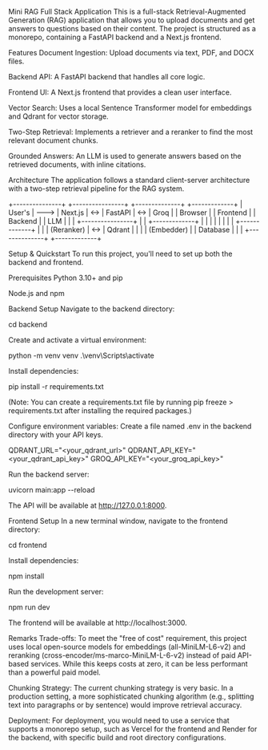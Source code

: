 Mini RAG Full Stack Application
This is a full-stack Retrieval-Augmented Generation (RAG) application that allows you to upload documents and get answers to questions based on their content. The project is structured as a monorepo, containing a FastAPI backend and a Next.js frontend.

Features
Document Ingestion: Upload documents via text, PDF, and DOCX files.

Backend API: A FastAPI backend that handles all core logic.

Frontend UI: A Next.js frontend that provides a clean user interface.

Vector Search: Uses a local Sentence Transformer model for embeddings and Qdrant for vector storage.

Two-Step Retrieval: Implements a retriever and a reranker to find the most relevant document chunks.

Grounded Answers: An LLM is used to generate answers based on the retrieved documents, with inline citations.

Architecture
The application follows a standard client-server architecture with a two-step retrieval pipeline for the RAG system.

+---------------+      +----------------+     +--------------+     +-------------+
|    User's     | ---> |    Next.js     | <-> |   FastAPI    | <-> |    Groq     |
|   Browser     |      |   Frontend     |     |   Backend    |     |    LLM      |
|               |      +----------------+     |              |     +-------------+
|               |                             |              |
|               |                             |              |     +-------------+
|               |                             | (Reranker)   | <-> |   Qdrant    |
|               |                             | (Embedder)   |     |   Database  |
|               |                             +--------------+     +-------------+



Setup & Quickstart
To run this project, you'll need to set up both the backend and frontend.

Prerequisites
Python 3.10+ and pip

Node.js and npm

Backend Setup
Navigate to the backend directory:

cd backend



Create and activate a virtual environment:

python -m venv venv
.\venv\Scripts\activate



Install dependencies:

pip install -r requirements.txt



(Note: You can create a requirements.txt file by running pip freeze > requirements.txt after installing the required packages.)

Configure environment variables:
Create a file named .env in the backend directory with your API keys.

QDRANT_URL="<your_qdrant_url>"
QDRANT_API_KEY="<your_qdrant_api_key>"
GROQ_API_KEY="<your_groq_api_key>"



Run the backend server:

uvicorn main:app --reload



The API will be available at http://127.0.0.1:8000.

Frontend Setup
In a new terminal window, navigate to the frontend directory:

cd frontend



Install dependencies:

npm install



Run the development server:

npm run dev



The frontend will be available at http://localhost:3000.

Remarks
Trade-offs: To meet the "free of cost" requirement, this project uses local open-source models for embeddings (all-MiniLM-L6-v2) and reranking (cross-encoder/ms-marco-MiniLM-L-6-v2) instead of paid API-based services. While this keeps costs at zero, it can be less performant than a powerful paid model.

Chunking Strategy: The current chunking strategy is very basic. In a production setting, a more sophisticated chunking algorithm (e.g., splitting text into paragraphs or by sentence) would improve retrieval accuracy.

Deployment: For deployment, you would need to use a service that supports a monorepo setup, such as Vercel for the frontend and Render for the backend, with specific build and root directory configurations.
